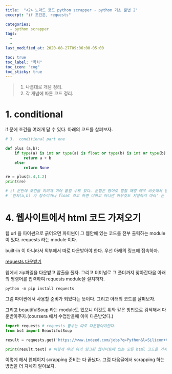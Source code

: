 ```yaml
---
title:  "<2> 노마드 코드 python scrapper - python 기초 문법 2"
excerpt: "if 조건문, requests"

categories:
  - python scrapper
tags:
  - 
  - 
last_modified_at: 2020-08-27T09:06:00-05:00

toc: true
toc_label: "목차"
toc_icon: "cog"
toc_sticky: true
---
```


> 1. 나름대로 개념 정리.  
> 2. 각 개념에 따른 코드 정리.  


# 1. conditional 

if 문에 조건을 여러개 달 수 있다. 아래의 코드를 살펴보자.

```python
# 3.  conditional part one

def plus (a,b):
    if type(a) is int or type(a) is float or type(b) is int or type(b) is flaot :
        return a + b
    else:
        return None

re = plus(5.4,1.2)
print(re)

# if 문안에 조건을 여러개 이어 붙일 수도 있다. 문법은 영어로 말할 때랑 매우 비슷해서 알아듣기 쉽다.
# '인자(a,b) 가 정수이거나 float 라고 하면 더하고 아니면 아무것도 저장하지 마라' 는 뜻이다.
```

# 4. 웹사이트에서 html 코드 가져오기

웹 url 을 파이썬으로 긁어오면 파이썬이 그 웹안에 있는 코드를 전부 출력하는 module 이 있다. requests 라는 module 이다. 

built-in 이 아니라서 외부에서 따로 다운받아야 한다. 우선 아래의 링크에 접속하자.

[requests 다운받기](https://github.com/psf/requests)

웹에서 zip파일을 다운받고 압출을 풀자. 그리고 터미널로 그 폴더까지 찾아간다음 아래의 명령어를 입력하여 requests module을 설치하자.

`python -m pip install requests`

그럼 파이썬에서 사용할 준비가 되었다는 뜻이다. 그리고 아래의 코드를 살펴보자.

그리고 beautifulSoup 라는 module도 있으니 이것도 위와 같은 방법으로 검색해서 다운받아주자.(coursera 에서 수업받을때 이미 다운받았다.)

```python
import requests # requests 함수는 따로 다운받아야한다.
from bs4 import BeautifulSoup 

result = requests.get('https://www.indeed.com/jobs?q=Python&l=Silicon+Valley%2C+CA')

print(result.text) # 이렇게 하면 위의 링크된 웹사이트에 있는 모든 html 코드를 가져오게 된다.
```

이렇게 해서 웹페이지 scrapping 준비는 다 끝났다. 그럼 다음글에서 scrapping 하는 방법을 더 자세히 알아보자.



